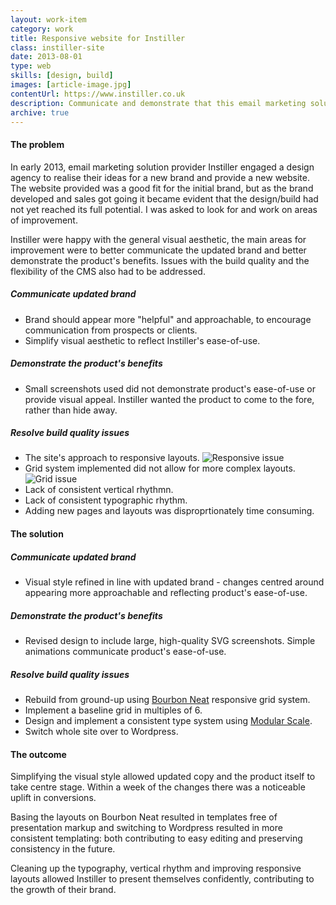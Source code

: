 ```yaml
---
layout: work-item
category: work
title: Responsive website for Instiller
class: instiller-site
date: 2013-08-01
type: web
skills: [design, build]
images: [article-image.jpg]
contentUrl: https://www.instiller.co.uk
description: Communicate and demonstrate that this email marketing solution is the choice for digital agencies.
archive: true
---
```


#### The problem

In early 2013, email marketing solution provider Instiller engaged a design agency to realise their ideas for a new brand and provide a new website. The website provided was a good fit for the initial brand, but as the brand developed and sales got going it became evident that the design/build had not yet reached its full potential. I was asked to look for and work on areas of improvement.

Instiller were happy with the general visual aesthetic, the main areas for improvement were to better communicate the updated brand and better demonstrate the product's benefits. Issues with the build quality and the flexibility of the CMS also had to be addressed.

##### Communicate updated brand

- Brand should appear more "helpful" and approachable, to encourage communication from prospects or clients.
- Simplify visual aesthetic to reflect Instiller's ease-of-use.

##### Demonstrate the product's benefits

- Small screenshots used did not demonstrate product's ease-of-use or provide visual appeal. Instiller wanted the product to come to the fore, rather than hide away.

##### Resolve build quality issues

- The site's approach to responsive layouts. ![Responsive issue](/assets/work-item-instiller-site-responsive-issue.png "Responsive issue")
- Grid system implemented did not allow for more complex layouts. ![Grid issue](/assets/work-item-instiller-site-grid-issue.png "Grid issue")
- Lack of consistent vertical rhythmn.
- Lack of consistent typographic rhythm.
- Adding new pages and layouts was disproprtionately time consuming.

#### The solution

##### Communicate updated brand

- Visual style refined in line with updated brand - changes centred around appearing more approachable and reflecting product's ease-of-use.

##### Demonstrate the product's benefits

- Revised design to include large, high-quality SVG screenshots. Simple animations communicate product's ease-of-use.

##### Resolve build quality issues

- Rebuild from ground-up using [Bourbon Neat](https://neat.bourbon.io/) responsive grid system.
- Implement a baseline grid in multiples of 6.
- Design and implement a consistent type system using [Modular Scale](https://modularscale.com).
- Switch whole site over to Wordpress.

#### The outcome

Simplifying the visual style allowed updated copy and the product itself to take centre stage. Within a week of the changes there was a noticeable uplift in conversions.

Basing the layouts on Bourbon Neat resulted in templates free of presentation markup and switching to Wordpress resulted in more consistent templating: both contributing to easy editing and preserving consistency in the future.

Cleaning up the typography, vertical rhythm and improving responsive layouts allowed Instiller to present themselves confidently, contributing to the growth of their brand.
